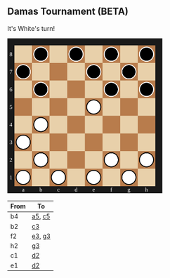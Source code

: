 ## Damas Tournament (BETA)

It's White's turn!

<img src="assets/board.svg?1748995650" alt="board" width="70%"/>

| From | To |
| ---- | -- |
| b4 | [a5](https://github.com/Igor0Pires/Igor0Pires/issues/new?title=damas%7Cmove%7Cb4-a5), [c5](https://github.com/Igor0Pires/Igor0Pires/issues/new?title=damas%7Cmove%7Cb4-c5) |
| b2 | [c3](https://github.com/Igor0Pires/Igor0Pires/issues/new?title=damas%7Cmove%7Cb2-c3) |
| f2 | [e3](https://github.com/Igor0Pires/Igor0Pires/issues/new?title=damas%7Cmove%7Cf2-e3), [g3](https://github.com/Igor0Pires/Igor0Pires/issues/new?title=damas%7Cmove%7Cf2-g3) |
| h2 | [g3](https://github.com/Igor0Pires/Igor0Pires/issues/new?title=damas%7Cmove%7Ch2-g3) |
| c1 | [d2](https://github.com/Igor0Pires/Igor0Pires/issues/new?title=damas%7Cmove%7Cc1-d2) |
| e1 | [d2](https://github.com/Igor0Pires/Igor0Pires/issues/new?title=damas%7Cmove%7Ce1-d2) |

